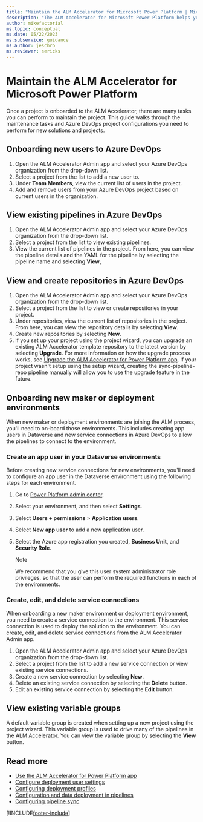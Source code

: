 ```yaml
---
title: "Maintain the ALM Accelerator for Microsoft Power Platform | MicrosoftDocs"
description: "The ALM Accelerator for Microsoft Power Platform helps you follow ALM patterns and practices to move your solutions from your development environment to test and production environments by using Azure DevOps. This guide walks through the maintenance tasks and Azure DevOps project configurations you need to perform for new solutions and projects."
author: mikefactorial
ms.topic: conceptual
ms.date: 05/22/2023
ms.subservice: guidance
ms.author: jeschro
ms.reviewer: sericks
---
```


# Maintain the ALM Accelerator for Microsoft Power Platform

Once a project is onboarded to the ALM Accelerator, there are many tasks you can perform to maintain the project. This guide walks through the maintenance tasks and Azure DevOps project configurations you need to perform for new solutions and projects.

## Onboarding new users to Azure DevOps

1. Open the ALM Accelerator Admin app and select your Azure DevOps organization from the drop-down list.
1. Select a project from the list to add a new user to.
1. Under **Team Members**, view the current list of users in the project.
1. Add and remove users from your Azure DevOps project based on current users in the organization.

## View existing pipelines in Azure DevOps

1. Open the ALM Accelerator Admin app and select your Azure DevOps organization from the drop-down list.
1. Select a project from the list to view existing pipelines.
1. View the current list of pipelines in the project. From here, you can view the pipeline details and the YAML for the pipeline by selecting the pipeline name and selecting **View**,

## View and create repositories in Azure DevOps

1. Open the ALM Accelerator Admin app and select your Azure DevOps organization from the drop-down list.
1. Select a project from the list to view or create repositories in your project.
1. Under repositories, view the current list of repositories in the project. From here, you can view the repository details by selecting **View**.
1. Create new repositories by selecting **New**.
1. If you set up your project using the project wizard, you can upgrade an existing ALM Accelerator template repository to the latest version by selecting **Upgrade**. For more information on how the upgrade process works, see [Upgrade the ALM Accelerator for Power Platform app](setup-upgrade-configuration.md). If your project wasn't setup using the setup wizard, creating the sync-pipeline-repo pipeline manually will allow you to use the upgrade feature in the future.

## Onboarding new maker or deployment environments
When new maker or deployment environments are joining the ALM process, you'll need to on-board those environments. This includes creating app users in Dataverse and new service connections in Azure DevOps to allow the pipelines to connect to the environment.

### Create an app user in your Dataverse environments

Before creating new service connections for new environments, you'll need to configure an app user in the Dataverse environment using the following steps for each environment.

1. Go to [Power Platform admin center](https://aka.ms/ppac).

1. Select your environment, and then select **Settings**.

1. Select **Users + permissions** > **Application users**.

1. Select **New app user** to add a new application user.

1. Select the Azure app registration you created, **Business Unit**, and **Security Role**.

    > [!NOTE]
    > We recommend that you give this user system administrator role privileges, so that the user can perform the required functions in each of the environments.

### Create, edit, and delete service connections

When onboarding a new maker environment or deployment environment, you need to create a service connection to the environment. This service connection is used to deploy the solution to the environment. You can create, edit, and delete service connections from the ALM Accelerator Admin app.

1. Open the ALM Accelerator Admin app and select your Azure DevOps organization from the drop-down list.
1. Select a project from the list to add a new service connection or view existing service connections.
1. Create a new service connection by selecting **New**.
1. Delete an existing service connection by selecting the **Delete** button.
1. Edit an existing service connection by selecting the **Edit** button.

## View existing variable groups

A default variable group is created when setting up a new project using the project wizard. This variable group is used to drive many of the pipelines in the ALM Accelerator. You can view the variable group by selecting the **View** button.

## Read more

- [Use the ALM Accelerator for Power Platform app](overview.md)
- [Configure deployment user settings](setup-deployment-user-settings.md)
- [Configuring deployment profiles](setup-deployment-user-profiles.md)
- [Configuration and data deployment in pipelines](setup-data-deployment-configuration.md)
- [Configuring pipeline sync](setup-pipeline-sync.md)

[!INCLUDE[footer-include](../../includes/footer-banner.md)]
